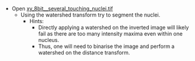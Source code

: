 - Open [xy_8bit__several_touching_nuclei.tif](https://github.com/NEUBIAS/training-resources/raw/master/image_data/xy_8bit__several_touching_nuclei.tif)
  - Using the watershed transform try to segment the nuclei.
    - Hints:
      - Directly applying a watershed on the inverted image will likely fail as there are too many intensity maxima even within one nucleus.
      - Thus, one will need to binarise the image and perform a watershed on the distance transform.
